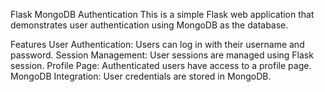 Flask MongoDB Authentication
This is a simple Flask web application that demonstrates user authentication using MongoDB as the database.

Features
User Authentication: Users can log in with their username and password.
Session Management: User sessions are managed using Flask session.
Profile Page: Authenticated users have access to a profile page.
MongoDB Integration: User credentials are stored in MongoDB.